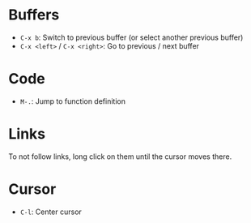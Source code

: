 # Buffers

- `C-x b`: Switch to previous buffer (or select another previous buffer)
- `C-x <left>` / `C-x <right>`: Go to previous / next buffer

# Code

- `M-.`: Jump to function definition

# Links

To not follow links, long click on them until the cursor moves there.

# Cursor

- `C-l`: Center cursor

